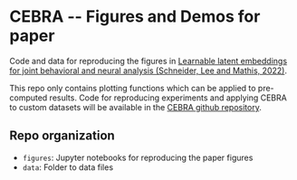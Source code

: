 # CEBRA -- Figures and Demos for paper

Code and data for reproducing the figures in
[Learnable latent embeddings for joint behavioral and neural analysis (Schneider, Lee and Mathis, 2022)](https://arxiv.org/abs/2204.00673).

This repo only contains plotting functions which can be applied to pre-computed results. Code for reproducing experiments and applying CEBRA
to custom datasets will be available in the [CEBRA github repository](https://github.com/AdaptiveMotorControlLab/CEBRA).

## Repo organization

- ``figures``: Jupyter notebooks for reproducing the paper figures
- ``data``: Folder to data files

